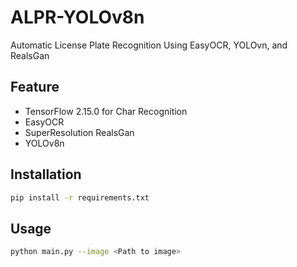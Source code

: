 # ALPR-YOLOv8n
Automatic License Plate Recognition Using EasyOCR, YOLOvn, and RealsGan

## Feature
- TensorFlow 2.15.0 for Char Recognition
- EasyOCR
- SuperResolution RealsGan
- YOLOv8n

## Installation
```bash 
pip install -r requirements.txt
```

## Usage
```bash
python main.py --image <Path to image>
```

